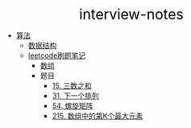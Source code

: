 <center><a href="#" target="_Self" style="font-size:28px;text-decoration:none;color:#000000;">interview-notes</a></center>

* [算法](算法/)
  * [数据结构](算法/数据结构/)
  * [leetcode刷题笔记](算法/leetcode/)
    * [数组](算法/leetcode/array/)
    * 题目
      * [15. 三数之和](算法/leetcode/array/15.%20三数之和)
      * [31. 下一个排列](算法/leetcode/array/31.%20下一个排列)
      * [54. 螺旋矩阵](算法/leetcode/array/54.%20螺旋矩阵)
      * [215. 数组中的第K个最大元素](算法/leetcode/array/215.%20数组中的第K个最大元素)

